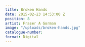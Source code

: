 ```yaml
---
title: Broken Hands
date: 2015-02-23 14:53:00 Z
position: 8
artist: Fraser A Gorman
image: "/uploads/broken-hands.jpg"
catalogue-number: 
format: Digital
---
```


